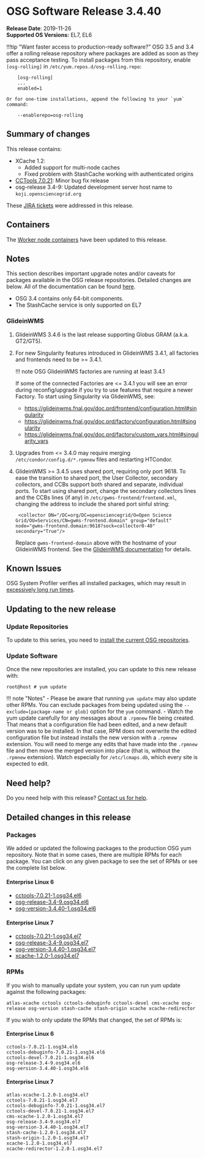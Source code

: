 OSG Software Release 3.4.40
===========================

**Release Date**: 2019-11-26    
**Supported OS Versions:** EL7, EL6

!!!tip "Want faster access to production-ready software?"
    OSG 3.5 and 3.4 offer a rolling release repository where packages are added as soon as they pass acceptance testing.
    To install packages from this repository, enable `[osg-rolling]` in `/etc/yum.repos.d/osg-rolling.repo`:

        [osg-rolling]
        ...
        enabled=1

    Or for one-time installations, append the following to your `yum` command:

        --enablerepo=osg-rolling

Summary of changes
------------------

This release contains:

-   XCache 1.2:
    -   Added support for multi-node caches
    -   Fixed problem with StashCache working with authenticated origins
-   [CCTools 7.0.21](https://groups.google.com/forum/#!topic/cctools-nd/BTaG_o_qeSg): Minor bug fix release
-   osg-release 3.4-9: Updated development server host name to `koji.opensciencegrid.org`

These [JIRA tickets](https://jira.opensciencegrid.org/issues/?jql=project%20%3D%20SOFTWARE%20AND%20fixVersion%20%3D%203.4.40%20ORDER%20BY%20priority%20DESC%2C%20key%20DESC) were addressed in this release.

Containers
----------

The [Worker node containers](../../worker-node/using-wn-containers.md) have been updated to this release.

Notes
-----

This section describes important upgrade notes and/or caveats for packages available in the OSG release repositories.
Detailed changes are below. All of the documentation can be found [here](../../index.md).

-   OSG 3.4 contains only 64-bit components.
-   The StashCache service is only supported on EL7

### GlideinWMS ###

1. GlideinWMS 3.4.6 is the last release supporting Globus GRAM (a.k.a. GT2/GT5).

1. For new Singularity features introduced in GlideinWMS 3.4.1, all factories and frontends need to be >= 3.4.1.

    !!! note
        OSG GlideinWMS factories are running at least 3.4.1

    If some of the connected Factories are <= 3.4.1 you will see an error during reconfig/upgrade if you try to use
    features that require a newer Factory.
    To start using Singularity via GlideinWMS, see:

    - <https://glideinwms.fnal.gov/doc.prd/frontend/configuration.html#singularity>
    - <https://glideinwms.fnal.gov/doc.prd/factory/configuration.html#singularity>
    - <https://glideinwms.fnal.gov/doc.prd/factory/custom_vars.html#singularity_vars>

1. Upgrades from <= 3.4.0 may require merging `/etc/condor/config.d/*.rpmnew` files and restarting HTCondor.

1. GlideinWMS >= 3.4.5 uses shared port, requiring only port 9618.
   To ease the transition to shared port, the User Collector, secondary collectors, and CCBs support both shared and
   separate, individual ports.
   To start using shared port, change the secondary collectors lines and the CCBs lines (if any) in
   `/etc/gwms-frontend/frontend.xml`, changing the address to include the shared port sinful string:

        <collector DN="/DC=org/DC=opensciencegrid/O=Open Science Grid/OU=Services/CN=gwms-frontend.domain" group="default" node="gwms-frontend.domain:9618?sock=collector0-40" secondary="True"/>

    Replace `gwms-frontend-domain` above with the hostname of your GlideinWMS frontend.
    See the [GlideinWMS documentation](https://glideinwms.fnal.gov/doc.prd/components/condor.html#collectors ) for details.

Known Issues
------------

OSG System Profiler verifies all installed packages, which may result in
[excessively long run times](https://opensciencegrid.atlassian.net/browse/SOFTWARE-3804).

Updating to the new release
---------------------------


### Update Repositories

To update to this series, you need to [install the current OSG repositories](../../common/yum.md#install-osg-repositories).

### Update Software

Once the new repositories are installed, you can update to this new release with:

``` console
root@host # yum update
```

!!! note "Notes"
    -   Please be aware that running `yum update` may also update other RPMs. You can exclude packages from being updated using the `--exclude=[package-name or glob]` option for the `yum` command.
    -   Watch the yum update carefully for any messages about a `.rpmnew` file being created. That means that a configuration file had been edited, and a new default version was to be installed. In that case, RPM does not overwrite the edited configuration file but instead installs the new version with a `.rpmnew` extension. You will need to merge any edits that have made into the `.rpmnew` file and then move the merged version into place (that is, without the `.rpmnew` extension). Watch especially for `/etc/lcmaps.db`, which every site is expected to edit.

Need help?
----------

Do you need help with this release? [Contact us for help](../../common/help.md).

Detailed changes in this release
--------------------------------

### Packages

We added or updated the following packages to the production OSG yum repository. Note that in some cases, there are multiple RPMs for each package. You can click on any given package to see the set of RPMs or see the complete list below.

#### Enterprise Linux 6

-   [cctools-7.0.21-1.osg34.el6](https://koji.chtc.wisc.edu/koji/search?match=glob&type=build&terms=cctools-7.0.21-1.osg34.el6)
-   [osg-release-3.4-9.osg34.el6](https://koji.chtc.wisc.edu/koji/search?match=glob&type=build&terms=osg-release-3.4-9.osg34.el6)
-   [osg-version-3.4.40-1.osg34.el6](https://koji.chtc.wisc.edu/koji/search?match=glob&type=build&terms=osg-version-3.4.40-1.osg34.el6)

#### Enterprise Linux 7

-   [cctools-7.0.21-1.osg34.el7](https://koji.chtc.wisc.edu/koji/search?match=glob&type=build&terms=cctools-7.0.21-1.osg34.el7)
-   [osg-release-3.4-9.osg34.el7](https://koji.chtc.wisc.edu/koji/search?match=glob&type=build&terms=osg-release-3.4-9.osg34.el7)
-   [osg-version-3.4.40-1.osg34.el7](https://koji.chtc.wisc.edu/koji/search?match=glob&type=build&terms=osg-version-3.4.40-1.osg34.el7)
-   [xcache-1.2.0-1.osg34.el7](https://koji.chtc.wisc.edu/koji/search?match=glob&type=build&terms=xcache-1.2.0-1.osg34.el7)

### RPMs

If you wish to manually update your system, you can run yum update against the following packages:

    atlas-xcache cctools cctools-debuginfo cctools-devel cms-xcache osg-release osg-version stash-cache stash-origin xcache xcache-redirector

If you wish to only update the RPMs that changed, the set of RPMs is:

#### Enterprise Linux 6

``` file
cctools-7.0.21-1.osg34.el6
cctools-debuginfo-7.0.21-1.osg34.el6
cctools-devel-7.0.21-1.osg34.el6
osg-release-3.4-9.osg34.el6
osg-version-3.4.40-1.osg34.el6
```

#### Enterprise Linux 7

``` file
atlas-xcache-1.2.0-1.osg34.el7
cctools-7.0.21-1.osg34.el7
cctools-debuginfo-7.0.21-1.osg34.el7
cctools-devel-7.0.21-1.osg34.el7
cms-xcache-1.2.0-1.osg34.el7
osg-release-3.4-9.osg34.el7
osg-version-3.4.40-1.osg34.el7
stash-cache-1.2.0-1.osg34.el7
stash-origin-1.2.0-1.osg34.el7
xcache-1.2.0-1.osg34.el7
xcache-redirector-1.2.0-1.osg34.el7
```

